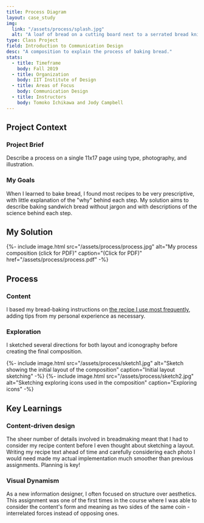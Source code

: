 ```yaml
---
title: Process Diagram
layout: case_study
img:
  link: "/assets/process/splash.jpg"
  alt: "A loaf of bread on a cutting board next to a serrated bread knife"
type: Class Project
field: Introduction to Communication Design
desc: "A composition to explain the process of baking bread."
stats:
  - title: Timeframe
    body: Fall 2019
  - title: Organization
    body: IIT Institute of Design
  - title: Areas of Focus
    body: Communication Design
  - title: Instructors
    body: Tomoko Ichikawa and Jody Campbell
---
```

## Project Context
### Project Brief
Describe a process on a single 11x17 page using type, photography, and illustration.

### My Goals
When I learned to bake bread, I found most recipes to be very prescriptive, with little explanation of the "why" behind each step. My solution aims to describe baking sandwich bread without jargon and with descriptions of the science behind each step.

## My Solution
<div>
{%- include image.html src="/assets/process/process.jpg" alt="My process composition (click for PDF)" caption="(Click for PDF)" href="/assets/process/process.pdf" -%}
</div>

## Process
### Content
I based my bread-baking instructions on [the recipe I use most frequently](https://www.reddit.com/r/YouShouldKnow/comments/2m2rye/ysk_how_to_make_bread/), adding tips from my personal experience as necessary.

### Exploration
I sketched several directions for both layout and iconography before creating the final composition.

<div class="two-col">
  {%- include image.html src="/assets/process/sketch1.jpg" alt="Sketch showing the initial layout of the composition" caption="Initial layout sketching" -%}
  {%- include image.html src="/assets/process/sketch2.jpg" alt="Sketching exploring icons used in the composition" caption="Exploring icons" -%}
</div>

## Key Learnings
### Content-driven design
The sheer number of details involved in breadmaking meant that I had to consider my recipe content before I even thought about sketching a layout. Writing my recipe text ahead of time and carefully considering each photo I would need made my actual implementation much smoother than previous assignments. Planning is key!


### Visual Dynamism
As a new information designer, I often focused on structure over aesthetics. This assignment was one of the first times in the course where I was able to consider the content's form and meaning as two sides of the same coin - interrelated forces instead of opposing ones.
